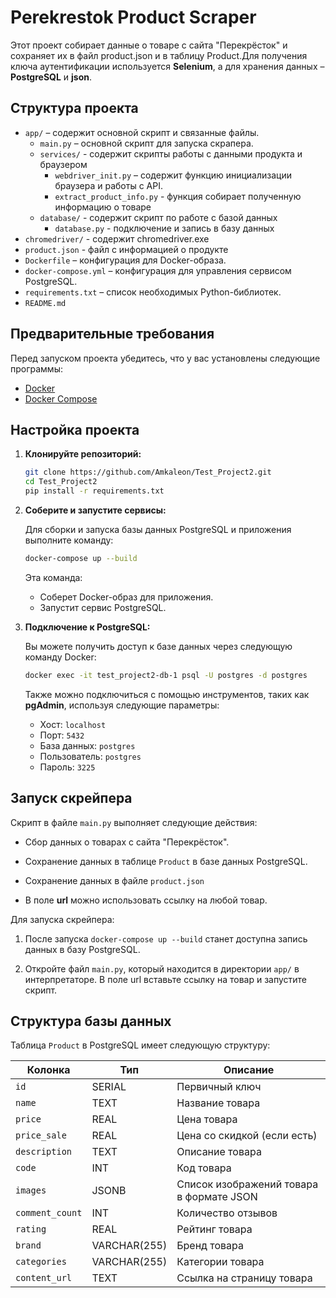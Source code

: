 # Perekrestok Product Scraper

Этот проект собирает данные о товаре с сайта "Перекрёсток" и сохраняет их в файл product.json и в таблицу Product.Для получения ключа аутентификации используется **Selenium**, а для хранения данных – **PostgreSQL** и **json**.

## Структура проекта

- `app/` – содержит основной скрипт и связанные файлы.
  - `main.py` – основной скрипт для запуска скрапера.
  - `services/` - содержит скрипты работы с данными продукта и браузером 
    - `webdriver_init.py` – содержит функцию инициализации браузера и работы с API.
    - `extract_product_info.py` - функция собирает полученную информацию о товаре
  - `database/` - содержит скрипт по работе с базой данных
    - `database.py` - подключение и запись в базу данных
- `chromedriver/` - содержит chromedriver.exe 
- `product.json` - файл с информацией о продукте
- `Dockerfile` – конфигурация для Docker-образа.
- `docker-compose.yml` – конфигурация для управления сервисом PostgreSQL.
- `requirements.txt` – список необходимых Python-библиотек.
- `README.md`

## Предварительные требования

Перед запуском проекта убедитесь, что у вас установлены следующие программы:

- [Docker](https://www.docker.com/)
- [Docker Compose](https://docs.docker.com/compose/)

## Настройка проекта

1. **Клонируйте репозиторий:**

   ```bash
   git clone https://github.com/Amkaleon/Test_Project2.git
   cd Test_Project2
   pip install -r requirements.txt
   ```

2. **Соберите и запустите сервисы:**

   Для сборки и запуска базы данных PostgreSQL и приложения выполните команду:

   ```bash
   docker-compose up --build
   ```

   Эта команда:
   - Соберет Docker-образ для приложения.
   - Запустит сервис PostgreSQL.

3. **Подключение к PostgreSQL:**

   Вы можете получить доступ к базе данных через следующую команду Docker:

   ```bash
   docker exec -it test_project2-db-1 psql -U postgres -d postgres
   ```

   Также можно подключиться с помощью инструментов, таких как **pgAdmin**, используя следующие параметры:
   - Хост: `localhost`
   - Порт: `5432`
   - База данных: `postgres`
   - Пользователь: `postgres`
   - Пароль: `3225`

## Запуск скрейпера

Скрипт в файле `main.py` выполняет следующие действия:

- Сбор данных о товарах с сайта "Перекрёсток".
- Сохранение данных в таблице `Product` в базе данных PostgreSQL.
- Сохранение данных в файле `product.json`

- В поле **url** можно использовать ссылку на любой товар. 

Для запуска скрейпера:

1. После запуска `docker-compose up --build` станет доступна запись данных в базу PostgreSQL.
   
2. Откройте файл `main.py`, который находится в директории `app/` в интерпретаторе.
   В поле url вставьте ссылку на товар и запустите скрипт.

## Структура базы данных

Таблица `Product` в PostgreSQL имеет следующую структуру:

| Колонка       | Тип        | Описание                              |
|---------------|------------|---------------------------------------|
| `id`          | SERIAL     | Первичный ключ                        |
| `name`        | TEXT       | Название товара                       |
| `price`       | REAL       | Цена товара                           |
| `price_sale`  | REAL       | Цена со скидкой (если есть)           |
| `description` | TEXT       | Описание товара                       |
| `code`        | INT        | Код товара                            |
| `images`      | JSONB      | Список изображений товара в формате JSON|
| `comment_count`| INT       | Количество отзывов                    |
| `rating`      | REAL       | Рейтинг товара                        |
| `brand`       | VARCHAR(255)| Бренд товара                         |
| `categories`  | VARCHAR(255)| Категории товара                      |
| `content_url` | TEXT       | Ссылка на страницу товара             |

